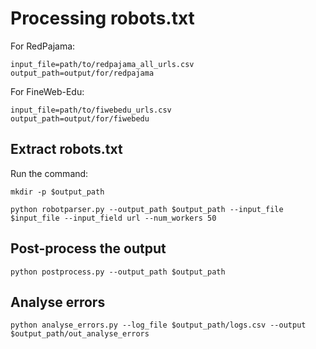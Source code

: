 # Processing robots.txt

For RedPajama:
```
input_file=path/to/redpajama_all_urls.csv
output_path=output/for/redpajama
```

For FineWeb-Edu:
```
input_file=path/to/fiwebedu_urls.csv
output_path=output/for/fiwebedu
```

## Extract robots.txt

Run the command:
```
mkdir -p $output_path

python robotparser.py --output_path $output_path --input_file $input_file --input_field url --num_workers 50
```

## Post-process the output
```
python postprocess.py --output_path $output_path 
```

## Analyse errors
```
python analyse_errors.py --log_file $output_path/logs.csv --output $output_path/out_analyse_errors 
```